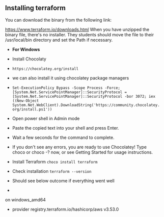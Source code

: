 
## Installing terraform

You can download the binary from the following link:

https://www.terraform.io/downloads.html
When you have unzipped the binary file, there's no installer. They students should move the file to their /usr/local/bin directory and set the Path if necessary.


- **For Windows**
- Install Chocolaty

- `https://chocolatey.org/install`
-  we can also install it using chocolatey package managers
- ```Set-ExecutionPolicy Bypass -Scope Process -Force; [System.Net.ServicePointManager]::SecurityProtocol = [System.Net.ServicePointManager]::SecurityProtocol -bor 3072; iex ((New-Object System.Net.WebClient).DownloadString('https://community.chocolatey.org/install.ps1'))```

- Open power shell in Admin mode
- Paste the copied text into your shell and press Enter.
- Wait a few seconds for the command to complete.
- If you don't see any errors, you are ready to use Chocolatey! Type choco or choco -? now, or see Getting Started for usage instructions.

- Install Terraform `choco install terraform`
- Check installation `terraform --version`
- Should see below outcome if everything went well
- ```Terraform v1.0.4
on windows_amd64
+ provider registry.terraform.io/hashicorp/aws v3.53.0
```
